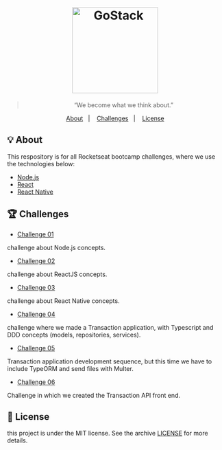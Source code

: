 <h1 align="center">
    <img alt="GoStack" src="https://rocketseat-cdn.s3-sa-east-1.amazonaws.com/bootcamp-header.png" width="200px" />
</h1>

<blockquote align="center">“We become what we think about.”</blockquote>

<p align="center">
  <a href="#bulb-about">About</a>&nbsp;&nbsp;&nbsp;|&nbsp;&nbsp;&nbsp;
  <a href="#trophy-challenges">Challenges</a>&nbsp;&nbsp;&nbsp;|&nbsp;&nbsp;&nbsp;
  <a href="#memo-license">License</a>
</p>

## :bulb: About

<p>This respository is for all Rocketseat bootcamp challenges, where we use the technologies below:</p>

- [Node.js](https://nodejs.org/en/)
- [React](https://reactjs.org/)
- [React Native](https://reactnative.dev/)


## :trophy: Challenges

- <a href="https://github.com/victorvf/challenges-gostack11/tree/master/challenge01">Challenge 01</a>

<p>challenge about Node.js concepts.</p>

- <a href="https://github.com/victorvf/challenges-gostack11/tree/master/challenge02">Challenge 02</a>

<p>challenge about ReactJS concepts.</p>

- <a href="https://github.com/victorvf/challenges-gostack11/tree/master/challenge03">Challenge 03</a>

<p>challenge about React Native concepts.</p>

- <a href="https://github.com/victorvf/challenges-gostack11/tree/master/challenge04">Challenge 04</a>

<p>challenge where we made a Transaction application, with Typescript and DDD concepts (models, repositories, services).</p>

- <a href="https://github.com/victorvf/challenges-gostack11/tree/master/challenge05">Challenge 05</a>

<p>Transaction application development sequence, but this time we have to include TypeORM and send files with Multer.</p>

- <a href="https://github.com/victorvf/challenges-gostack11/tree/master/challenge06">Challenge 06</a>

<p>Challenge in which we created the Transaction API front end.</p>

## :memo: License

this project is under the MIT license. See the archive [LICENSE](https://github.com/Rocketseat/bootcamp-gostack-desafio-03/blob/master/LICENSE.md) for more details.